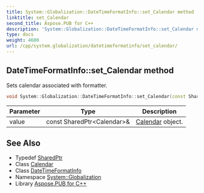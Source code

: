 ```yaml
---
title: System::Globalization::DateTimeFormatInfo::set_Calendar method
linktitle: set_Calendar
second_title: Aspose.PUB for C++
description: 'System::Globalization::DateTimeFormatInfo::set_Calendar method. Sets calendar associated with formatter in C++.'
type: docs
weight: 4600
url: /cpp/system.globalization/datetimeformatinfo/set_calendar/
---
```

## DateTimeFormatInfo::set_Calendar method


Sets calendar associated with formatter.

```cpp
void System::Globalization::DateTimeFormatInfo::set_Calendar(const SharedPtr<Calendar> &value)
```


| Parameter | Type | Description |
| --- | --- | --- |
| value | const SharedPtr\<Calendar\>\& | [Calendar](../../calendar/) object. |

## See Also

* Typedef [SharedPtr](../../../system/sharedptr/)
* Class [Calendar](../../calendar/)
* Class [DateTimeFormatInfo](../)
* Namespace [System::Globalization](../../)
* Library [Aspose.PUB for C++](../../../)
